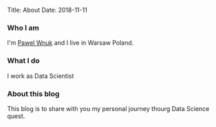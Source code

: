 Title: About
Date: 2018-11-11 



### Who I am

I'm [Pawel Wnuk](http://www.deepdata.com.pl) and I live in Warsaw Poland.

### What I do

I work as Data Scientist

### About this blog

This blog is to share with you my personal journey thourg Data Science quest.
